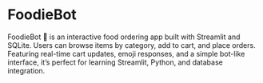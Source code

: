 # FoodieBot
FoodieBot 🍔 is an interactive food ordering app built with Streamlit and SQLite. Users can browse items by category, add to cart, and place orders. Featuring real-time cart updates, emoji responses, and a simple bot-like interface, it’s perfect for learning Streamlit, Python, and database integration.
